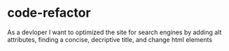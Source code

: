 # code-refactor
As a devloper
I want to optimized the site for search engines by adding alt attributes, finding a concise, decriptive title, and change html elements